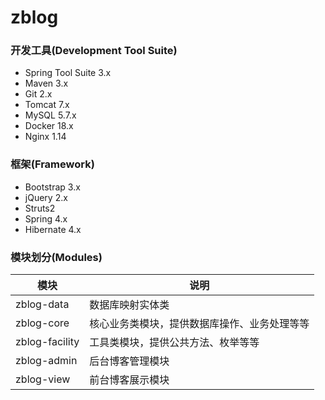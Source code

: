 # zblog

### 开发工具(Development Tool Suite)

- Spring Tool Suite 3.x
- Maven 3.x
- Git 2.x
- Tomcat 7.x
- MySQL 5.7.x
- Docker 18.x
- Nginx 1.14

### 框架(Framework)

- Bootstrap 3.x
- jQuery 2.x
- Struts2
- Spring 4.x
- Hibernate 4.x

### 模块划分(Modules)

| 模块        | 说明                      |
| ----------  | ----------------------- |
| zblog-data  | 数据库映射实体类 |
| zblog-core  | 核心业务类模块，提供数据库操作、业务处理等等 |
| zblog-facility  | 工具类模块，提供公共方法、枚举等等      |
| zblog-admin | 后台博客管理模块                  |
| zblog-view  | 前台博客展示模块                    |
